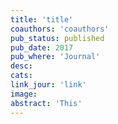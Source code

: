 ```yaml
---
title: 'title'
coauthors: 'coauthors'
pub_status: published
pub_date: 2017
pub_where: 'Journal'
desc:
cats:
link_jour: 'link'
image:
abstract: 'This'
---
```

